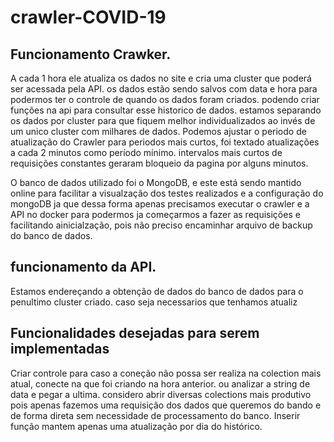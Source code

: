 
# crawler-COVID-19



## Funcionamento Crawker.

A cada 1 hora ele atualiza os dados no site e cria uma cluster que poderá ser acessada pela API.
os dados estão sendo salvos com data e hora para podermos ter o controle de quando os dados foram criados.
podendo criar funções na api para consultar esse historico de dados.
estamos separando os dados por cluster para que fiquem melhor individualizados ao invés de um unico cluster com milhares de dados.
Podemos ajustar o periodo de atualização do Crawler para periodos mais curtos, foi textado atualizações a cada 2 minutos como período mínimo. intervalos mais curtos de requisições constantes geraram bloqueio da pagina por alguns minutos.
 
O banco de dados utilizado foi o MongoDB, e este está sendo mantido online para facilitar a visualzação dos testes realizados e a configuração do mongoDB ja que dessa forma apenas precisamos executar o crawler e a API no docker para podermos ja começarmos a fazer as requisições e facilitando ainicialzação, pois não preciso encaminhar arquivo de backup do banco de dados.


## funcionamento da API.

Estamos endereçando a obtenção de dados do banco de dados para o penultimo cluster criado. caso seja necessarios que tenhamos atualiz

## Funcionalidades desejadas para serem implementadas

Criar controle para caso a coneção não possa ser realiza na colection mais atual, conecte na que foi criando na hora anterior.
ou analizar a string de data e pegar a ultima.
considero abrir diversas colections mais produtivo pois apenas fazemos uma requisição dos dados que queremos do bando e de forma direta sem necessidade de processamento do banco.
Inserir função mantem apenas uma atualização por dia do histórico.